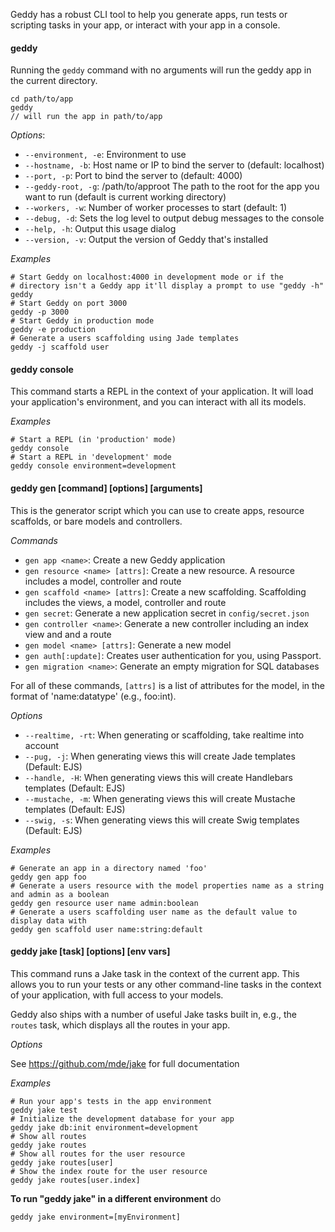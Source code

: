 Geddy has a robust CLI tool to help you generate apps, run tests or scripting tasks in your app, or interact with your app in a console.

#### geddy

Running the `geddy` command with no arguments will run the geddy app in the current directory.

```
cd path/to/app
geddy
// will run the app in path/to/app
```

*Options*:

- `--environment, -e`: Environment to use
- `--hostname, -b`: Host name or IP to bind the server to (default: localhost)
- `--port, -p`: Port to bind the server to (default: 4000)
- `--geddy-root, -g`: /path/to/approot The path to the root for the app you want to run (default is current working directory)
- `--workers, -w`: Number of worker processes to start (default: 1)
- `--debug, -d`: Sets the log level to output debug messages to the console
- `--help, -h`: Output this usage dialog
- `--version, -v`: Output the version of Geddy that's installed

*Examples*

```
# Start Geddy on localhost:4000 in development mode or if the
# directory isn't a Geddy app it'll display a prompt to use "geddy -h"
geddy
# Start Geddy on port 3000
geddy -p 3000
# Start Geddy in production mode
geddy -e production
# Generate a users scaffolding using Jade templates
geddy -j scaffold user

```

#### geddy console

This command starts a REPL in the context of your application. It will load your
application's environment, and you can interact with all its models.

*Examples*

```
# Start a REPL (in 'production' mode)
geddy console
# Start a REPL in 'development' mode
geddy console environment=development
```

#### geddy gen [command] [options] [arguments]

This is the generator script which you can use to create apps, resource
scaffolds, or bare models and controllers.

*Commands*

- `gen app <name>`: Create a new Geddy application
- `gen resource <name> [attrs]`: Create a new resource. A resource includes a model, controller and route
- `gen scaffold <name> [attrs]`: Create a new scaffolding. Scaffolding includes the views, a model, controller and route
- `gen secret`: Generate a new application secret in `config/secret.json`
- `gen controller <name>`: Generate a new controller including an index view and and a route
- `gen model <name> [attrs]`: Generate a new model
- `gen auth[:update]`: Creates user authentication for you, using Passport.
- `gen migration <name>`: Generate an empty migration for SQL databases

For all of these commands, `[attrs]` is a list of attributes for the model, in
the format of 'name:datatype' (e.g., foo:int).

*Options*

- `--realtime, -rt`: When generating or scaffolding, take realtime into account
- `--pug, -j`: When generating views this will create Jade templates (Default: EJS)
- `--handle, -H`: When generating views this will create Handlebars templates (Default: EJS)
- `--mustache, -m`: When generating views this will create Mustache templates (Default: EJS)
- `--swig, -s`: When generating views this will create Swig templates (Default: EJS)

*Examples*

```
# Generate an app in a directory named 'foo'
geddy gen app foo
# Generate a users resource with the model properties name as a string and admin as a boolean
geddy gen resource user name admin:boolean
# Generate a users scaffolding user name as the default value to display data with
geddy gen scaffold user name:string:default

```

#### geddy jake [task] [options] [env vars]

This command runs a Jake task in the context of the current app. This allows you
to run your tests or any other command-line tasks in the context of your
application, with full access to your models.

Geddy also ships with a number of useful Jake tasks built in, e.g., the `routes`
task, which displays all the routes in your app.

*Options*

See https://github.com/mde/jake for full documentation

*Examples*

```
# Run your app's tests in the app environment
geddy jake test
# Initialize the development database for your app
geddy jake db:init environment=development
# Show all routes
geddy jake routes
# Show all routes for the user resource
geddy jake routes[user]
# Show the index route for the user resource
geddy jake routes[user.index]
```

**To run "geddy jake" in a different environment** do

```
geddy jake environment=[myEnvironment]
```

